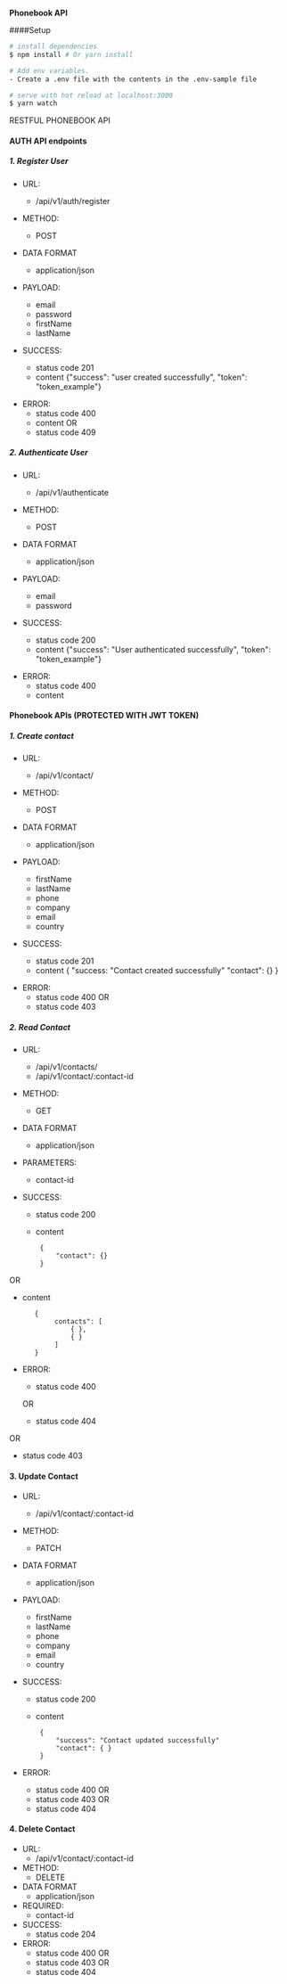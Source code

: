 **Phonebook API**

####Setup

```bash
# install dependencies
$ npm install # Or yarn install

# Add env variables.
- Create a .env file with the contents in the .env-sample file

# serve with hot reload at localhost:3000
$ yarn watch
```

RESTFUL PHONEBOOK API

#### AUTH API endpoints

##### 1. Register User

- URL:
  - /api/v1/auth/register
- METHOD:
  - POST
- DATA FORMAT
  - application/json
- PAYLOAD:

  - email
  - password
  - firstName
  - lastName

- SUCCESS:
  - status code 201
  - content {"success": "user created successfully", "token": "token_example"}

* ERROR:
  - status code 400
  - content
    OR
  - status code 409

##### 2. Authenticate User

- URL:
  - /api/v1/authenticate
- METHOD:
  - POST
- DATA FORMAT
  - application/json
- PAYLOAD:

  - email
  - password

- SUCCESS:
  - status code 200
  - content {"success": "User authenticated successfully", "token": "token_example"}

* ERROR:
  - status code 400
  - content

#### Phonebook APIs (PROTECTED WITH JWT TOKEN)

##### 1. Create contact

- URL:
  - /api/v1/contact/
- METHOD:
  - POST
- DATA FORMAT
  - application/json
- PAYLOAD:

  - firstName
  - lastName
  - phone
  - company
  - email
  - country

- SUCCESS:
  - status code 201
  - content
    {
    "success: "Contact created successfully"
    "contact": {}
    }

* ERROR:
  - status code 400
    OR
  - status code 403

##### 2. Read Contact

- URL:
  - /api/v1/contacts/
  - /api/v1/contact/:contact-id
- METHOD:
  - GET
- DATA FORMAT
  - application/json
- PARAMETERS:

  - contact-id

- SUCCESS:

  - status code 200
  - content


         {
             "contact": {}
         }

OR

- content


         {
              contacts": [
                  { },
                  { }
              ]
         }

- ERROR:

  - status code 400

  OR

  - status code 404

OR

- status code 403

#### 3. Update Contact

- URL:
  - /api/v1/contact/:contact-id
- METHOD:
  - PATCH
- DATA FORMAT
  - application/json
- PAYLOAD:

  - firstName
  - lastName
  - phone
  - company
  - email
  - country

- SUCCESS:
  - status code 200
  - content


         {
             "success": "Contact updated successfully"
             "contact": { }
         }

- ERROR:
  - status code 400
    OR
  - status code 403
    OR
  - status code 404

#### 4. Delete Contact

- URL:
  - /api/v1/contact/:contact-id
- METHOD:
  - DELETE
- DATA FORMAT
  - application/json
- REQUIRED:
  - contact-id
- SUCCESS:
  - status code 204
- ERROR:
  - status code 400
    OR
  - status code 403
    OR
  - status code 404
